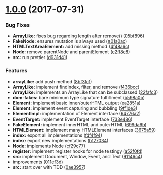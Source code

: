 <a name="1.0.0"></a>
# [1.0.0](https://github.com/TylorS/typed-dom-fakes/compare/b598a0b...v1.0.0) (2017-07-31)


### Bug Fixes

* **ArrayLike:** fixes bug regarding length after remove() ([05bf896](https://github.com/TylorS/typed-dom-fakes/commit/05bf896))
* **FakeNode:** ensures mutation is always used ([a01a0ac](https://github.com/TylorS/typed-dom-fakes/commit/a01a0ac))
* **HTMLTextAreaElement:** add missing method ([4f48a6c](https://github.com/TylorS/typed-dom-fakes/commit/4f48a6c))
* **Node:** remove parentNode and parentElement ([e2ff8e8](https://github.com/TylorS/typed-dom-fakes/commit/e2ff8e8))
* **src:** run prettier ([d931d41](https://github.com/TylorS/typed-dom-fakes/commit/d931d41))


### Features

* **arrayLike:** add push method ([8bf3fc1](https://github.com/TylorS/typed-dom-fakes/commit/8bf3fc1))
* **ArrayLike:** implement findIndex, filter, and remove ([f436bcc](https://github.com/TylorS/typed-dom-fakes/commit/f436bcc))
* **ArrayLike:** implements an ArrayLike that can be subclassed ([22fafc3](https://github.com/TylorS/typed-dom-fakes/commit/22fafc3))
* **dom-fakes:** bare minimum type signature fulfillment ([b598a0b](https://github.com/TylorS/typed-dom-fakes/commit/b598a0b))
* **Element:** implement basic inner/outerHTML output ([ea2851a](https://github.com/TylorS/typed-dom-fakes/commit/ea2851a))
* **Element:** implement event capturing and bubbling ([9ff1de3](https://github.com/TylorS/typed-dom-fakes/commit/9ff1de3))
* **ElementImpl:** implementation of Element interface ([64776a2](https://github.com/TylorS/typed-dom-fakes/commit/64776a2))
* **EventTarget:** implement EventTarget interface ([733e486](https://github.com/TylorS/typed-dom-fakes/commit/733e486))
* **FakeElement:** implement innerHTML and outerHTML ([699da6b](https://github.com/TylorS/typed-dom-fakes/commit/699da6b))
* **HTMLElement:** implement many HTMLElement interfaces ([3675a59](https://github.com/TylorS/typed-dom-fakes/commit/3675a59))
* **index:** export all implementations ([fdf4f94](https://github.com/TylorS/typed-dom-fakes/commit/fdf4f94))
* **index:** export new implementations ([b127034](https://github.com/TylorS/typed-dom-fakes/commit/b127034))
* **Node:** implements Node ([cf29c77](https://github.com/TylorS/typed-dom-fakes/commit/cf29c77))
* **register:** implement register hooks for node testingy ([a52f0fd](https://github.com/TylorS/typed-dom-fakes/commit/a52f0fd))
* **src:** implement Document, Window, Event, and Text ([91146c4](https://github.com/TylorS/typed-dom-fakes/commit/91146c4))
* improvements ([011ef3d](https://github.com/TylorS/typed-dom-fakes/commit/011ef3d))
* **src:** start over with TDD ([0ae3957](https://github.com/TylorS/typed-dom-fakes/commit/0ae3957))



